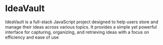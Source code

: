 # IdeaVault
IdeaVault is a full-stack JavaScript project designed to help users store and manage their ideas across various topics. It provides a simple yet powerful interface for capturing, organizing, and retrieving ideas with a focus on efficiency and ease of use
